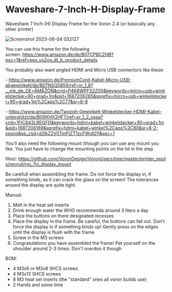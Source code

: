 # Waveshare-7-Inch-H-Display-Frame
Waveshare 7 Inch (H) Display Frame for the Voron 2.4 (or basically any other printer)


![Screenshot 2023-06-04 032127](https://github.com/mtatoglu00/Waveshare-7-Inch-H-Display-Frame/assets/105978894/8a1567a1-a2b2-430f-b03e-5cbb39304cb8)



You can use this frame for the following screen: https://www.amazon.de/dp/B07CPBCZHB?psc=1&ref=ppx_yo2ov_dt_b_product_details

You probably also want angled HDMI and Micro USB connectors like these: 

- https://www.amazon.de/PremiumCord-Kabel-Micro-USB-abgewinkelt/dp/B07NSQ5859/ref=sr_1_8?__mk_de_DE=ÅMÅŽÕÑ&crid=P4K8WPFS2Z00&keywords=micro+usb+winkelstecker+90+grad+1m&qid=1687206265&sprefix=micro+usb+winkelstecker+90+grad+1m%2Caps%2C77&sr=8-8

- https://www.amazon.de/Twozoh-Gewinkelt-Winkelstecker-HDMI-Kabel-unterstützt/dp/B09XHX2HF7/ref=sr_1_2_sspa?crid=1FIC843LREGFD&keywords=hdmi+kabel+winkelstecker+90+grad+1m&qid=1687206169&sprefix=hdmi+kabel+winkel%2Caps%2C80&sr=8-2-spons&sp_csd=d2lkZ2V0TmFtZT1zcF9hdGY&psc=1

You'll also need the following mount (though you can use any mount you like. You just have to change the mounting points on the lid in the step

files): https://github.com/VoronDesign/VoronUsers/tree/master/printer_mods/revnull/rpi_7in_display_mount

Be carefull when assembling the frame. Do not force the display in, if something binds, as it can crack the glass on the screen! The tolerances around the display are quite tight.



Manual:

1. Melt in the heat set inserts
2. Drink enough water the WHO recommends around 3 liters a day
3. Place the buttons on there designated recesses
4. Place the display in the frame. Be careful, the buttons can fall out. Don't force the display in if something binds up! Gently press on the edges until the display is flush with the frame
5. Screw in the M3 screws
6. Congratulations you have assembled the frame! Pat yourself on the shoulder around 2-3 times. Don't overdoo it though

BOM:

- 4 M3x6 or M3x8 SHCS screws
- 4 M3x12 SHCS screws
- 8 M3 heat set inserts (the "standard" ones all voron builds use)
- 2 Hands and some time
